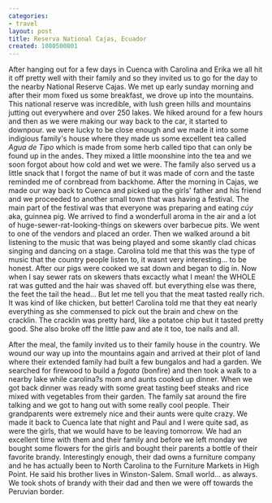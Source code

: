 ```yaml
---
categories:
- travel
layout: post
title: Reserva National Cajas, Ecuador
created: 1080500801
---
```

After hanging out for a few days in Cuenca with Carolina and Erika we all hit it off pretty well with their family and so they invited us to go for the day to the nearby National Reserve Cajas.  We met up early sunday morning and after their mom fixed us some breakfast, we drove up into the mountains.   This national reserve was incredible, with lush green hills and mountains jutting out everywhere and over 250 lakes.   We hiked around for a few hours and then as we were making our way back to the car, it started to downpour. we were lucky to be close enough and we made it into some indigious family's house where they made us some excellent tea called <em>Agua de Tipo</em> which is made from some herb called tipo that can only be found up in the andes. They mixed a little moonshine into the tea and we soon forgot about how cold and wet we were.  The family also served us a little snack that I forgot the name of but it was made of corn and the taste reminded me of cornbread from backhome.   After the morning in Cajas, we made our way back to Cuenca and picked up the girls' father and his friend and we proceeded to another small town that was having a festival. The main part of the festival was that everyone was preparing and eating <em>cúy</em> aka, guinnea pig.  We arrived to find a wonderfull aroma in the air and a lot of huge-sewer-rat-looking-things on skewers over barbecue pits.  We went to one of the vendors and placed an order.  Then we walked around a bit listening to the music that was being played and some skantly clad chicas singing and dancing on a stage.  Carolina told me that this was the type of music that the country people listen to,  it wasnt very interesting... to be honest.  After our pigs were cooked we sat down and began to dig in.   Now when I say sewer rats on skewers thats excactly what I mean!   the WHOLE rat was gutted and the hair was shaved off.  but everything else was there, the feet the tail the head... But let me tell you that the meat tasted really rich.  It was kind of like chicken, but better! Carolina told me that they eat nearly everything as she commensed to pick out the brain  and chew on the cracklin.   The cracklin was pretty hard, like a potatoe chip but it tasted pretty good.  She also broke off the little paw and ate it too, toe nails and all.   

After the meal, the family invited us to their family house in the country.  We wound our way up into the mountains again and arrived at their plot of land where their extended family had built a few bungalos and had a garden.  We searched for firewood to build a <em>fogata</em> (bonfire) and then took a walk to a nearby lake while carolina?s mom and aunts cooked up dinner.   When we got back dinner was ready with some great tasting beef steaks and rice mixed with vegetables from their garden.   The family sat around the fire talking and we got to hang out with some really cool people.  Their grandparents were extremely nice and their aunts were quite crazy.   We made it back to Cuenca late that night and Paul and I were quite sad, as were the girls, that we would have to be leaving tomorrow.  We had an excellent time with them and their family and before we left monday we bought some flowers for the girls and bought their parents a bottle of their favorite brandy.   Interestingly enough, their dad owns a furniture company and he has actually been to North Carolina to the Furniture Markets in High Point. He said his brother lives in Winston-Salem.  Small world... as always. We took shots of brandy with their dad and then we were off towards the Peruvian border.
